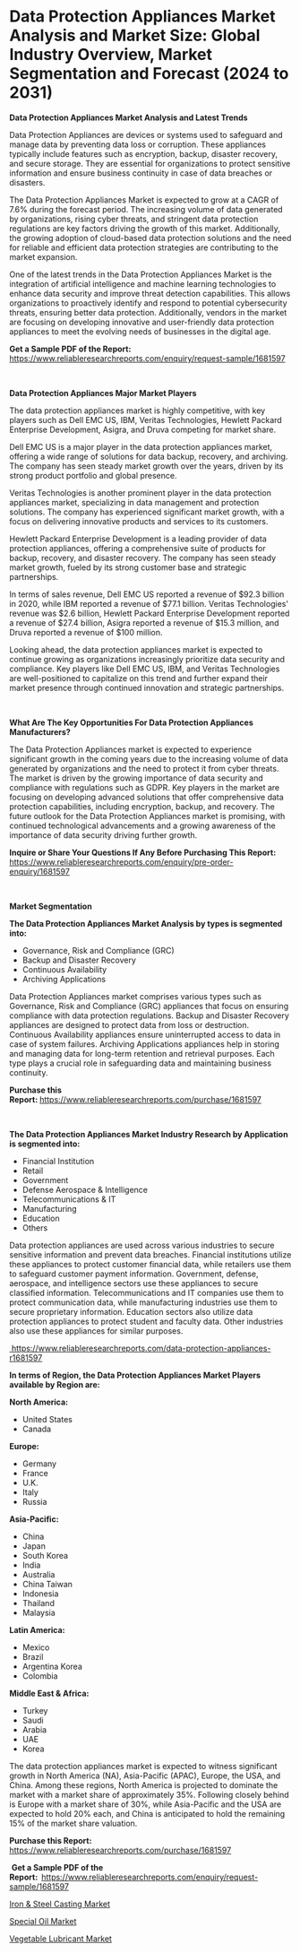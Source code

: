 <p><h1>Data Protection Appliances Market Analysis and Market Size: Global Industry Overview, Market Segmentation and Forecast (2024 to 2031)</h1></p><p><strong>Data Protection Appliances Market Analysis and Latest Trends</strong></p>
<p><p>Data Protection Appliances are devices or systems used to safeguard and manage data by preventing data loss or corruption. These appliances typically include features such as encryption, backup, disaster recovery, and secure storage. They are essential for organizations to protect sensitive information and ensure business continuity in case of data breaches or disasters.</p><p>The Data Protection Appliances Market is expected to grow at a CAGR of 7.6% during the forecast period. The increasing volume of data generated by organizations, rising cyber threats, and stringent data protection regulations are key factors driving the growth of this market. Additionally, the growing adoption of cloud-based data protection solutions and the need for reliable and efficient data protection strategies are contributing to the market expansion.</p><p>One of the latest trends in the Data Protection Appliances Market is the integration of artificial intelligence and machine learning technologies to enhance data security and improve threat detection capabilities. This allows organizations to proactively identify and respond to potential cybersecurity threats, ensuring better data protection. Additionally, vendors in the market are focusing on developing innovative and user-friendly data protection appliances to meet the evolving needs of businesses in the digital age.</p></p>
<p><strong>Get a Sample PDF of the Report:&nbsp;</strong> <a href="https://www.reliableresearchreports.com/enquiry/request-sample/1681597">https://www.reliableresearchreports.com/enquiry/request-sample/1681597</a></p>
<p>&nbsp;</p>
<p><strong>Data Protection Appliances Major Market Players</strong></p>
<p><p>The data protection appliances market is highly competitive, with key players such as Dell EMC US, IBM, Veritas Technologies, Hewlett Packard Enterprise Development, Asigra, and Druva competing for market share. </p><p>Dell EMC US is a major player in the data protection appliances market, offering a wide range of solutions for data backup, recovery, and archiving. The company has seen steady market growth over the years, driven by its strong product portfolio and global presence.</p><p>Veritas Technologies is another prominent player in the data protection appliances market, specializing in data management and protection solutions. The company has experienced significant market growth, with a focus on delivering innovative products and services to its customers.</p><p>Hewlett Packard Enterprise Development is a leading provider of data protection appliances, offering a comprehensive suite of products for backup, recovery, and disaster recovery. The company has seen steady market growth, fueled by its strong customer base and strategic partnerships.</p><p>In terms of sales revenue, Dell EMC US reported a revenue of $92.3 billion in 2020, while IBM reported a revenue of $77.1 billion. Veritas Technologies' revenue was $2.6 billion, Hewlett Packard Enterprise Development reported a revenue of $27.4 billion, Asigra reported a revenue of $15.3 million, and Druva reported a revenue of $100 million.</p><p>Looking ahead, the data protection appliances market is expected to continue growing as organizations increasingly prioritize data security and compliance. Key players like Dell EMC US, IBM, and Veritas Technologies are well-positioned to capitalize on this trend and further expand their market presence through continued innovation and strategic partnerships.</p></p>
<p>&nbsp;</p>
<p><strong>What Are The Key Opportunities For Data Protection Appliances Manufacturers?</strong></p>
<p><p>The Data Protection Appliances market is expected to experience significant growth in the coming years due to the increasing volume of data generated by organizations and the need to protect it from cyber threats. The market is driven by the growing importance of data security and compliance with regulations such as GDPR. Key players in the market are focusing on developing advanced solutions that offer comprehensive data protection capabilities, including encryption, backup, and recovery. The future outlook for the Data Protection Appliances market is promising, with continued technological advancements and a growing awareness of the importance of data security driving further growth.</p></p>
<p><strong>Inquire or Share Your Questions If Any Before Purchasing This Report:</strong> <a href="https://www.reliableresearchreports.com/enquiry/pre-order-enquiry/1681597">https://www.reliableresearchreports.com/enquiry/pre-order-enquiry/1681597</a></p>
<p>&nbsp;</p>
<p><strong>Market Segmentation</strong></p>
<p><strong>The Data Protection Appliances Market Analysis by types is segmented into:</strong></p>
<p><ul><li>Governance, Risk and Compliance (GRC)</li><li>Backup and Disaster Recovery</li><li>Continuous Availability</li><li>Archiving Applications</li></ul></p>
<p><p>Data Protection Appliances market comprises various types such as Governance, Risk and Compliance (GRC) appliances that focus on ensuring compliance with data protection regulations. Backup and Disaster Recovery appliances are designed to protect data from loss or destruction. Continuous Availability appliances ensure uninterrupted access to data in case of system failures. Archiving Applications appliances help in storing and managing data for long-term retention and retrieval purposes. Each type plays a crucial role in safeguarding data and maintaining business continuity.</p></p>
<p><strong>Purchase this Report:&nbsp;</strong><a href="https://www.reliableresearchreports.com/purchase/1681597">https://www.reliableresearchreports.com/purchase/1681597</a></p>
<p>&nbsp;</p>
<p><strong>The Data Protection Appliances Market Industry Research by Application is segmented into:</strong></p>
<p><ul><li>Financial Institution</li><li>Retail</li><li>Government</li><li>Defense Aerospace & Intelligence</li><li>Telecommunications & IT</li><li>Manufacturing</li><li>Education</li><li>Others</li></ul></p>
<p><p>Data protection appliances are used across various industries to secure sensitive information and prevent data breaches. Financial institutions utilize these appliances to protect customer financial data, while retailers use them to safeguard customer payment information. Government, defense, aerospace, and intelligence sectors use these appliances to secure classified information. Telecommunications and IT companies use them to protect communication data, while manufacturing industries use them to secure proprietary information. Education sectors also utilize data protection appliances to protect student and faculty data. Other industries also use these appliances for similar purposes.</p></p>
<p><a href="https://www.reliableresearchreports.com/data-protection-appliances-r1681597">&nbsp;https://www.reliableresearchreports.com/data-protection-appliances-r1681597</a></p>
<p><strong>In terms of Region, the Data Protection Appliances Market Players available by Region are:</strong></p>
<p>
    <p> <strong> North America: </strong>
        <ul>
            <li>United States</li>
            <li>Canada</li>
        </ul>
        </p> 
    <p> <strong> Europe: </strong>
        <ul>
            <li>Germany</li>
            <li>France</li>
            <li>U.K.</li>
            <li>Italy</li>
            <li>Russia</li>
        </ul>
        </p> 
    <p> <strong> Asia-Pacific: </strong>
        <ul>
            <li>China</li>
            <li>Japan</li>
            <li>South Korea</li>
            <li>India</li>
            <li>Australia</li>
            <li>China Taiwan</li>
            <li>Indonesia</li>
            <li>Thailand</li>
            <li>Malaysia</li>
        </ul>
        </p> 
    <p> <strong> Latin America: </strong>
        <ul>
            <li>Mexico</li>
            <li>Brazil</li>
            <li>Argentina Korea</li>
            <li>Colombia</li>
        </ul>
        </p> 
    <p> <strong> Middle East & Africa: </strong>
        <ul>
            <li>Turkey</li>
            <li>Saudi</li>
            <li>Arabia</li>
            <li>UAE</li>
            <li>Korea</li>
        </ul>
    </p>
    </p>
<p><p>The data protection appliances market is expected to witness significant growth in North America (NA), Asia-Pacific (APAC), Europe, the USA, and China. Among these regions, North America is projected to dominate the market with a market share of approximately 35%. Following closely behind is Europe with a market share of 30%, while Asia-Pacific and the USA are expected to hold 20% each, and China is anticipated to hold the remaining 15% of the market share valuation.</p></p>
<p><strong>Purchase this Report: </strong><a href="https://www.reliableresearchreports.com/purchase/1681597">https://www.reliableresearchreports.com/purchase/1681597</a></p>
<p>&nbsp;<strong>Get a Sample PDF of the Report:&nbsp;&nbsp;</strong><a href="https://www.reliableresearchreports.com/enquiry/request-sample/1681597">https://www.reliableresearchreports.com/enquiry/request-sample/1681597</a></p>
<p><strong></strong></p>
<p><p><a href="https://www.linkedin.com/pulse/iron-amp-steel-casting-market-size-evaluating-its-trends-vaqge?trackingId=oBpf2u00mxAFwHE4tflpsA%3D%3D">Iron & Steel Casting Market</a></p><p><a href="https://www.linkedin.com/pulse/special-oil-market-research-report-provides-thorough-qs6he?trackingId=KvhqNClfS6FanjrEvWbqug%3D%3D">Special Oil Market</a></p><p><a href="https://www.linkedin.com/pulse/vegetable-lubricant-market-size-share-global-analysis-report-vpxwe?trackingId=a6Bmzqzx8F7LXt6%2BVylRFQ%3D%3D">Vegetable Lubricant Market</a></p></p>